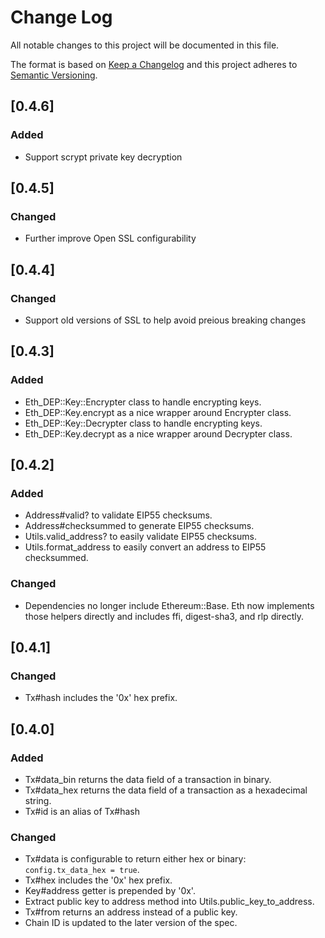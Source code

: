 # Change Log
All notable changes to this project will be documented in this file.

The format is based on [Keep a Changelog](http://keepachangelog.com/)
and this project adheres to [Semantic Versioning](http://semver.org/).

## [0.4.6]

### Added
- Support scrypt private key decryption

## [0.4.5]

### Changed
- Further improve Open SSL configurability

## [0.4.4]

### Changed
- Support old versions of SSL to help avoid preious breaking changes

## [0.4.3]

### Added
- Eth_DEP::Key::Encrypter class to handle encrypting keys.
- Eth_DEP::Key.encrypt as a nice wrapper around Encrypter class.
- Eth_DEP::Key::Decrypter class to handle encrypting keys.
- Eth_DEP::Key.decrypt as a nice wrapper around Decrypter class.

## [0.4.2]

### Added
- Address#valid? to validate EIP55 checksums.
- Address#checksummed to generate EIP55 checksums.
- Utils.valid_address? to easily validate EIP55 checksums.
- Utils.format_address to easily convert an address to EIP55 checksummed.

### Changed
- Dependencies no longer include Ethereum::Base. Eth now implements those helpers directly and includes ffi, digest-sha3, and rlp directly.


## [0.4.1]

### Changed
- Tx#hash includes the '0x' hex prefix.

## [0.4.0]

### Added
- Tx#data_bin returns the data field of a transaction in binary.
- Tx#data_hex returns the data field of a transaction as a hexadecimal string.
- Tx#id is an alias of Tx#hash

### Changed
- Tx#data is configurable to return either hex or binary: `config.tx_data_hex = true`.
- Tx#hex includes the '0x' hex prefix.
- Key#address getter is prepended by '0x'.
- Extract public key to address method into Utils.public_key_to_address.
- Tx#from returns an address instead of a public key.
- Chain ID is updated to the later version of the spec.
